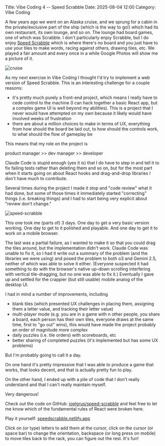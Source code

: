 Title: Vibe Coding 4 -- Speed Scrabble
Date: 2025-08-04 12:00
Category: Vibe Coding

A few years ago we went on an Alaska cruise,
and we sprung for a cabin in the private/exclusive part of the ship
(which is the way to go!)
which had its own restaurant, its own lounge, and so on.
The lounge had board games, one of which was Scrabble. 
I don't particularly enjoy Scrabble, but I do enjoy 
[Speed Scrabble](https://www.thegamegal.com/2016/01/28/speed-scrabble/)
which is where there's no board and you just have to use your
tiles to make words, racing against others, drawing tiles, etc.
We played a fair amount and every once in a while Google Photos
will show me a picture of it.

![cruise]({static}images/cruise-small.jpg)

As my next exercise in Vibe Coding I thought I'd try to implement
a web version of Speed Scrabble. This is an interesting challenge
for a couple reasons:

* it's pretty much purely a front-end project, which means I really have to cede control to the machine (I can hack together a basic React app, but a complex game UI is well beyond my abilities). This is a project that I never would have attempted on my own because it likely would have involved weeks of frustration
* there are about a million choices to make in terms of UX, everything from how should the board be laid out, to how should the
controls work, to what should the flow of gameplay be

This means that my role on the project is

product manager >> dev manager >> developer

Claude Code is stupid enough (yes it is) that I do have to step in
and tell it to fix failing tests rather than deleting them and so on, but for the most part when it starts going on about React hooks
and drag-and-drop libraries I don't have much to contribute.

Several times during the project I made it stop and "code review"
what it had done, but some of those times it immediately started
"correcting" things (i.e. breaking things) and I had to start being
very explicit about "review don't change."

![speed-scrabble]({static}images/speed-scrabble.png)

This one took me (parts of) 3 days. One day to get a very basic version working. One day to get to it polished and playable. 
And one day to get it to work on a mobile browser.

The last was a partial failure, as I wanted to make it so that
 you could drag the tiles around, but the implementation didn't work. Claude Code was unable to fix it, so I had it write out a 
 summary of the problem (and the libraries we were using) and posed
 the problem to both o3 and Gemini 2.5, neither of which was able to
 solve it either. (Everyone suspected it had something to do with the browser's native up-down scrolling interfering with vertical tile-dragging, but no one was able to fix it.) Eventually I gave up
 and settled for the crappier (but still usable) mobile analog of the desktop UI.


I had in mind a number of improvements, including

* blank tiles (which presented UX challenges in placing them,
assigning them a letter value, and tracking their letter value)
* multi-player mode (e.g. you are in a game with n other people, you share a board, each person has their own tiles, everyone draws at the same time, first to "go out" wins), this would have made the project probably an order of magnitude more complex
* daily puzzles (i.e. tile orders) with scoreboards, etc
* better sharing of completed puzzles (it's implemented but has some UX problems)

But I'm probably going to call it a day.

On one hand it's pretty impressive that I was able to 
produce a game that works, that looks decent, and that is
actually pretty fun to play.

On the other hand, I ended up with a pile of code that
I don't really understand and that I can't really maintain myself.

Very dangerous!

Check out the code on GitHub: [joelgrus/speed-scrabble](https://github.com/joelgrus/speed-scrabble) and feel free to let me know which of the fundamental
rules of React were broken here.

Play it yourself: [speedscrabble.netlify.app](https://speedscrabble.netlify.app/)

Click on (or type) letters to add them at the cursor, click on the cursor (or space bar) to change the orientation, backspace (or long press on mobile) to move tiles back to the rack, you can figure out the rest. It's fun!